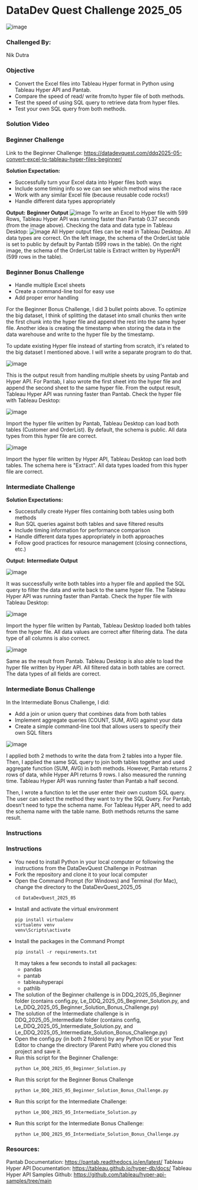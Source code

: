 # DataDev Quest Challenge 2025_05

![image](https://github.com/le-luu/DataDevQuest_2025_03/blob/main/img/logo.svg)

### Challenged By: 
Nik Dutra

### Objective
- Convert the Excel files into Tableau Hyper format in Python using Tableau Hyper API and Pantab. 
- Compare the speed of read/ write from/to hyper file of both methods. 
- Test the speed of using SQL query to retrieve data from hyper files.
- Test your own SQL query from both methods.

### Solution Video


### Beginner Challenge
Link to the Beginner Challenge: https://datadevquest.com/ddq2025-05-convert-excel-to-tableau-hyper-files-beginner/

**Solution Expectation:**
- Successfully turn your Excel data into Hyper files both ways
- Include some timing info so we can see which method wins the race
- Work with any similar Excel file (because reusable code rocks!)
- Handle different data types appropriately

**Output:**
**Beginner Output**
![image](https://github.com/le-luu/DataDevQuest_2025_05/blob/main/img/DDQ_202505_Beginner.png)
To write an Excel to Hyper file with 599 Rows, Tableau Hyper API was running faster than Pantab 0.37 seconds (from the image above).
Checking the data and data type in Tableau Desktop:
![image](https://github.com/le-luu/DataDevQuest_2025_05/blob/main/img/Test_result_Tableau_Beginner.png)
All Hyper output files can be read in Tableau Desktop. All data types are correct. On the left image, the schema of the OrderList table is set to public by default by Pantab (599 rows in the table). On the right image, the schema of the OrderList table is Extract written by HyperAPI (599 rows in the table).

### Beginner Bonus Challenge
- Handle multiple Excel sheets 
- Create a command-line tool for easy use 
- Add proper error handling

For the Beginner Bonus Challenge, I did 3 bullet points above. To optimize the big dataset, I think of splitting the dataset into small chunks then write the first chunk into the hyper file and append the rest into the same hyper file. Another idea is creating the timestamp when storing the data in the data warehouse and write to the hyper file by the timestamp.

To update existing Hyper file instead of starting from scratch, it's related to the big dataset I mentioned above. I will write a separate program to do that.

![image](https://github.com/le-luu/DataDevQuest_2025_05/blob/main/img/DDQ_202505_Beginner_Bonus.png)

This is the output result from handling multiple sheets by using Pantab and Hyper API. For Pantab, I also wrote the first sheet into the hyper file and append the second sheet to the same hyper file. From the output result, Tableau Hyper API was running faster than Pantab.
Check the hyper file with Tableau Desktop:

![image](https://github.com/le-luu/DataDevQuest_2025_05/blob/main/img/Test_Result_Tableau_Beginner_Bonus_Pantab.png)

Import the hyper file written by Pantab, Tableau Desktop can load both tables (Customer and OrderList). By default, the schema is public. All data types from this hyper file are correct.

![image](https://github.com/le-luu/DataDevQuest_2025_05/blob/main/img/Test_result_Tableau_Beginner_Bonus.png)

Import the hyper file written by Hyper API, Tableau Desktop can load both tables. The schema here is "Extract". All data types loaded from this hyper file are correct.

### Intermediate Challenge
**Solution Expectations:**
- Successfully create Hyper files containing both tables using both methods
- Run SQL queries against both tables and save filtered results
- Include timing information for performance comparison
- Handle different data types appropriately in both approaches
- Follow good practices for resource management (closing connections, etc.)

**Output:**
**Intermediate Output**

![image](https://github.com/le-luu/DataDevQuest_2025_05/blob/main/img/DDQ_202505_Intermediate.png)

It was successfully write both tables into a hyper file and applied the SQL query to filter the data and write back to the same hyper file. The Tableau Hyper API was running faster than Pantab.
Check the hyper file with Tableau Desktop:

![image](https://github.com/le-luu/DataDevQuest_2025_05/blob/main/img/Test_result_Tableau_Intermediate_pantab.png)

Import the hyper file written by Pantab, Tableau Desktop loaded both tables from the hyper file. All data values are correct after filtering data. The data type of all columns is also correct.

![image](https://github.com/le-luu/DataDevQuest_2025_05/blob/main/img/Test_result_Tableau_Intermediate_HyperAPI.png)

Same as the result from Pantab. Tableau Desktop is also able to load the hyper file written by Hyper API. All filtered data in both tables are correct. The data types of all fields are correct.

### Intermediate Bonus Challenge
In the Intermediate Bonus Challenge, I did:
- Add a join or union query that combines data from both tables
- Implement aggregate queries (COUNT, SUM, AVG) against your data
- Create a simple command-line tool that allows users to specify their own SQL filters

![image](https://github.com/le-luu/DataDevQuest_2025_05/blob/main/img/DDQ_202505_Intermediate_Bonus.png)

I applied both 2 methods to write the data from 2 tables into a hyper file. Then, I applied the same SQL query to join both tables together and used aggregate function (SUM, AVG) in both methods. However, Pantab returns 2 rows of data, while Hyper API returns 9 rows. I also measured the running time. Tableau Hyper API was running faster than Pantab a half second. 

Then, I wrote a function to let the user enter their own custom SQL query. The user can select the method they want to try the SQL Query. For Pantab, doesn't need to type the schema name. For Tableau Hyper API, need to add the schema name with the table name. Both methods returns the same result.

### Instructions
### Instructions
- You need to install Python in your local computer or following the instructions from the DataDevQuest Challenge in Postman
- Fork the repository and clone it to your local computer
- Open the Command Prompt (for Windows) and Terminal (for Mac), change the directory to the DataDevQuest_2025_05
    ```
    cd DataDevQuest_2025_05
    ```
- Install and activate the virtual environment
    ```
    pip install virtualenv
    virtualenv venv
    venv\Scripts\activate
    ```    
- Install the packages in the Command Prompt
    ```
    pip install -r requirements.txt
    ```
    It may takes a few seconds to install all packages:
    - pandas
    - pantab
    - tableauhyperapi
    - pathlib
- The solution of the Beginner challenge is in DDQ_2025_05_Beginner folder (contains config.py, Le_DDQ_2025_05_Beginner_Solution.py, and Le_DDQ_2025_05_Beginner_Solution_Bonus_Challenge.py)
- The solution of the Intermediate challenge is in DDQ_2025_05_Intermediate folder (contains config, Le_DDQ_2025_05_Intermediate_Solution.py, and Le_DDQ_2025_05_Intermediate_Solution_Bonus_Challenge.py)
- Open the config.py (in both 2 folders) by any Python IDE or your Text Editor to change the directory (Parent Path) where you cloned this project and save it.
- Run this script for the Beginner Challenge:
    ```
    python Le_DDQ_2025_05_Beginner_Solution.py
    ```
- Run this script for the Beginner Bonus Challenge
    ```
    python Le_DDQ_2025_05_Beginner_Solution_Bonus_Challenge.py
    ```
- Run this script for the Intermediate Challenge:
    ```
    python Le_DDQ_2025_05_Intermediate_Solution.py
    ```
- Run this script for the Intermediate Bonus Challenge:
    ```
    python Le_DDQ_2025_05_Intermediate_Solution_Bonus_Challenge.py
    ```
### Resources:
Pantab Documentation: https://pantab.readthedocs.io/en/latest/
Tableau Hyper API Documentation: https://tableau.github.io/hyper-db/docs/
Tableau Hyper API Samples Github: https://github.com/tableau/hyper-api-samples/tree/main
